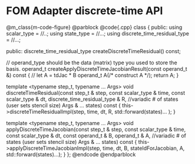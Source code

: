 
# FOM Adapter discrete-time API

@m_class{m-code-figure} @parblock
@code{.cpp}
class
{
public:
  using scalar_type = //..;
  using state_type  = //...;
  using discrete_time_residual_type = //...;

public:
  discrete_time_residual_type createDiscreteTimeResidual() const;

  // operand_type should be the data (matrix) type you used to store the basis.
  operand_t createApplyDiscreteTimeJacobianResult(const operand_t &) const
  { // let A =  tdJac * B
    operand_t A(/* construct A */);
    return A;
  }

  template <typename step_t, typename ... Args>
  void discreteTimeResidual(const step_t & step,
            const scalar_type & time,
            const scalar_type & dt,
            discrete_time_residual_type & R,
	          //variadic # of states (user sets stencil size)
            Args & ... states) const
  {
    this->discreteTimeResidualImpl(step, time, dt, R, std::forward<Args>(states)... );
  }

  template <typename step_t, typename ... Args>
  void applyDiscreteTimeJacobian(const step_t & step,
           const scalar_type & time,
           const scalar_type & dt,
           const operand_t & B,
           operand_t & A,
           //variadic # of states (user sets stencil size)
           Args & ... states) const
  {
    this->applyDiscreteTimeJacobianImpl(step, time, dt, B, stateIdForJacobian,
					A, std::forward<Args>(states)...);
  }
};
@endcode
@endparblock

